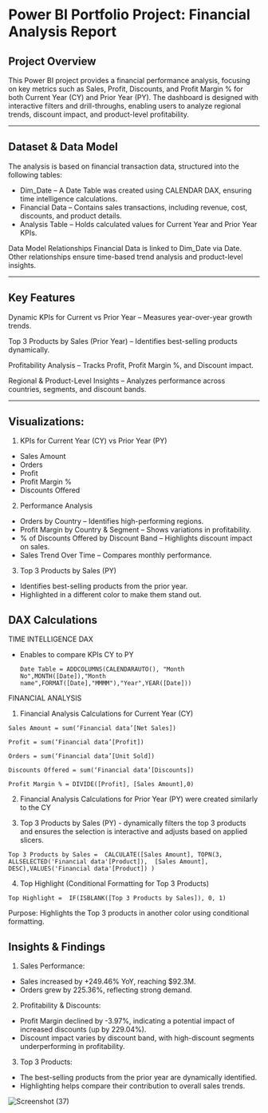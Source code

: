 # Power BI Portfolio Project: Financial Analysis Report

## Project Overview
This Power BI project provides a financial performance analysis, focusing on key metrics such as Sales, Profit, Discounts, and Profit Margin % for both Current Year (CY) and Prior Year (PY).
The dashboard is designed with interactive filters and drill-throughs, enabling users to analyze regional trends, discount impact, and product-level profitability.
________________________________________
## Dataset & Data Model
The analysis is based on financial transaction data, structured into the following tables:
- Dim_Date – A Date Table was created using CALENDAR DAX, ensuring time intelligence calculations.
- Financial Data – Contains sales transactions, including revenue, cost, discounts, and product details.
- Analysis Table – Holds calculated values for Current Year and Prior Year KPIs.

Data Model Relationships
Financial Data is linked to Dim_Date via Date.
Other relationships ensure time-based trend analysis and product-level insights.
________________________________________
## Key Features
Dynamic KPIs for Current vs Prior Year – Measures year-over-year growth trends.

Top 3 Products by Sales (Prior Year) – Identifies best-selling products dynamically.

Profitability Analysis – Tracks Profit, Profit Margin %, and Discount impact.

Regional & Product-Level Insights – Analyzes performance across countries, segments, and discount bands.
________________________________________
## Visualizations: 
1. KPIs for Current Year (CY) vs Prior Year (PY)
- Sales Amount
- Orders
- Profit
- Profit Margin %
- Discounts Offered

2. Performance Analysis
- Orders by Country – Identifies high-performing regions.
- Profit Margin by Country & Segment – Shows variations in profitability.
- % of Discounts Offered by Discount Band – Highlights discount impact on sales.
- Sales Trend Over Time – Compares monthly performance.

3. Top 3 Products by Sales (PY)
- Identifies best-selling products from the prior year.
- Highlighted in a different color to make them stand out.

## DAX Calculations 
TIME INTELLIGENCE DAX
- Enables to compare KPIs CY to PY

   ```Date Table = ADDCOLUMNS(CALENDARAUTO(), "Month No",MONTH([Date]),"Month name",FORMAT([Date],"MMMM"),"Year",YEAR([Date]))```

FINANCIAL ANALYSIS
1.	Financial Analysis Calculations for Current Year (CY)

```Sales Amount = sum(‘Financial data’[Net Sales])```

```Profit = sum(‘Financial data’[Profit])```

```Orders = sum(‘Financial data’[Unit Sold])```

```Discounts Offered = sum(‘Financial data’[Discounts])```

```Profit Margin % = DIVIDE([Profit], [Sales Amount],0)```

2. Financial Analysis Calculations for Prior Year (PY) were created similarly to the CY
  
3.	Top 3 Products by Sales (PY) - dynamically filters the top 3 products and ensures the selection is interactive and adjusts based on applied slicers.
   
```Top 3 Products by Sales =  CALCULATE([Sales Amount], TOPN(3, ALLSELECTED('Financial data'[Product]),  [Sales Amount], DESC),VALUES('Financial data'[Product]) )``` 

4.	Top Highlight (Conditional Formatting for Top 3 Products)

```Top Highlight =  IF(ISBLANK([Top 3 Products by Sales]), 0, 1)``` 

Purpose: Highlights the Top 3 products in another color using conditional formatting.

## Insights & Findings
1. Sales Performance:
- Sales increased by +249.46% YoY, reaching $92.3M.
- Orders grew by 225.36%, reflecting strong demand.
  
2. Profitability & Discounts:
- Profit Margin declined by -3.97%, indicating a potential impact of increased discounts (up by 229.04%).
- Discount impact varies by discount band, with high-discount segments underperforming in profitability.
  
3. Top 3 Products:
- The best-selling products from the prior year are dynamically identified.
- Highlighting helps compare their contribution to overall sales trends.

![Screenshot (37)](https://github.com/user-attachments/assets/b1f0eaaa-3248-40aa-954d-7e1e71fa6969)
